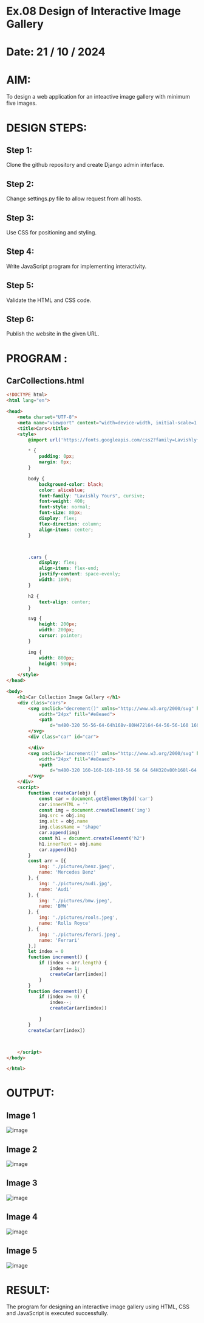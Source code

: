 # Ex.08 Design of Interactive Image Gallery
# Date: 21 / 10 / 2024
# AIM:
To design a web application for an inteactive image gallery with minimum five images.

# DESIGN STEPS:
## Step 1:
Clone the github repository and create Django admin interface.

## Step 2:
Change settings.py file to allow request from all hosts.

## Step 3:
Use CSS for positioning and styling.

## Step 4:
Write JavaScript program for implementing interactivity.

## Step 5:
Validate the HTML and CSS code.

## Step 6:
Publish the website in the given URL.

# PROGRAM :
## CarCollections.html 
```html
<!DOCTYPE html>
<html lang="en">

<head>
    <meta charset="UTF-8">
    <meta name="viewport" content="width=device-width, initial-scale=1.0">
    <title>Cars</title>
    <style>
        @import url('https://fonts.googleapis.com/css2?family=Lavishly+Yours&family=Playwrite+HU:wght@100..400&family=Sora:wght@100..800&display=swap');

        * {
            padding: 0px;
            margin: 0px;
        }

        body {
            background-color: black;
            color: aliceblue;
            font-family: "Lavishly Yours", cursive;
            font-weight: 400;
            font-style: normal;
            font-size: 80px;
            display: flex;
            flex-direction: column;
            align-items: center;
        }



        .cars {
            display: flex;
            align-items: flex-end;
            justify-content: space-evenly;
            width: 100%;
        }

        h2 {
            text-align: center;
        }

        svg {
            height: 200px;
            width: 200px;
            cursor: pointer;
        }

        img {
            width: 800px;
            height: 500px;
        }
    </style>
</head>

<body>
    <h1>Car Collection Image Gallery </h1>
    <div class="cars">
        <svg onclick="decrement()" xmlns="http://www.w3.org/2000/svg" height="24px" viewBox="0 -960 960 960"
            width="24px" fill="#e8eaed">
            <path
                d="m480-320 56-56-64-64h168v-80H472l64-64-56-56-160 160 160 160Zm0 240q-83 0-156-31.5T197-197q-54-54-85.5-127T80-480q0-83 31.5-156T197-763q54-54 127-85.5T480-880q83 0 156 31.5T763-763q54 54 85.5 127T880-480q0 83-31.5 156T763-197q-54 54-127 85.5T480-80Zm0-80q134 0 227-93t93-227q0-134-93-227t-227-93q-134 0-227 93t-93 227q0 134 93 227t227 93Zm0-320Z" />
        </svg>
        <div class="car" id="car">

        </div>
        <svg onclick='increment()' xmlns="http://www.w3.org/2000/svg" height="24px" viewBox="0 -960 960 960"
            width="24px" fill="#e8eaed">
            <path
                d="m480-320 160-160-160-160-56 56 64 64H320v80h168l-64 64 56 56Zm0 240q-83 0-156-31.5T197-197q-54-54-85.5-127T80-480q0-83 31.5-156T197-763q54-54 127-85.5T480-880q83 0 156 31.5T763-763q54 54 85.5 127T880-480q0 83-31.5 156T763-197q-54 54-127 85.5T480-80Zm0-80q134 0 227-93t93-227q0-134-93-227t-227-93q-134 0-227 93t-93 227q0 134 93 227t227 93Zm0-320Z" />
        </svg>
    </div>
    <script>
        function createCar(obj) {
            const car = document.getElementById('car')
            car.innerHTML = ''
            const img = document.createElement('img')
            img.src = obj.img
            img.alt = obj.name
            img.className = 'shape'
            car.append(img)
            const h1 = document.createElement('h2')
            h1.innerText = obj.name
            car.append(h1)
        }
        const arr = [{
            img: './pictures/benz.jpeg',
            name: 'Mercedes Benz'
        }, {
            img: './pictures/audi.jpg',
            name: 'Audi'
        }, {
            img: './pictures/bmw.jpeg',
            name: 'BMW'
        }, {
            img: './pictures/rools.jpeg',
            name: 'Rolls Royce'
        }, {
            img: './pictures/ferari.jpeg',
            name: 'Ferrari'
        },]
        let index = 0
        function increment() {
            if (index < arr.length) {
                index += 1;
                createCar(arr[index])
            }
        }
        function decrement() {
            if (index >= 0) {
                index--;
                createCar(arr[index])

            }
        }
        createCar(arr[index])



    </script>
</body>

</html>
```
# OUTPUT:
## Image 1 
![image](https://github.com/user-attachments/assets/ec7c2703-ccdc-4397-9d8e-912e1138ee64)
## Image 2
![image](https://github.com/user-attachments/assets/848d10f4-8095-4bdd-9996-0fd81978e47e)
## Image 3 
![image](https://github.com/user-attachments/assets/0c798590-c57e-496a-8e33-afa7174d687b)
## Image 4
![image](https://github.com/user-attachments/assets/09252f5c-54dc-46b8-a5fa-88ad9d76c065)
## Image 5 
![image](https://github.com/user-attachments/assets/6ae3c137-0a0e-4084-b7fa-d4da6fa59773)

# RESULT:
The program for designing an interactive image gallery using HTML, CSS and JavaScript is executed successfully.
